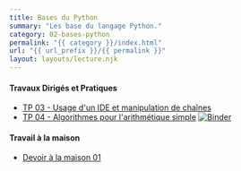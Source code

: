 ```yaml
---
title: Bases du Python
summary: "Les base du langage Python."
category: 02-bases-python
permalink: "{{ category }}/index.html"
url: "{{ url_prefix }}/{{ permalink }}"
layout: layouts/lecture.njk
---
```


#### Travaux Dirigés et Pratiques
* [TP 03 - Usage d'un IDE et manipulation de chaînes](./tp-03-ide-et-strings.html)
* [TP 04 - Algorithmes pour l'arithmétique simple](./tp-04-algo-arithmetique.html) [![Binder](https://mybinder.org/badge_logo.svg)](#)

#### Travail à la maison

* [Devoir à la maison 01](./dm-01.html)